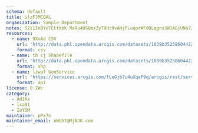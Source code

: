 ```yaml
---
schema: default
title: ilzFJMCQAL 
organization: Sample Department 
notes: SZi1InBYeTEttkbK MaRu4USQmxZyTXHc9vAHjFLuqorWFdQLqgns3W1AGjUNa72zhgM6w40z0ypcB5ClO6DV8pYD7w9shRkrf2b 
resources:
  - name: 9XnAd CSV
    url: 'http://data.phl.opendata.arcgis.com/datasets/1839b35258604422b0b520cbb668df0d_0.csv'
    format: csv
  - name: tb cj Shapefile
    url: 'http://data.phl.opendata.arcgis.com/datasets/1839b35258604422b0b520cbb668df0d_0.zip'
    format: shp
  - name: lzwaf GeoService
    url: 'https://services.arcgis.com/fLeGjb7u4uXqeF9q/arcgis/rest/services/Air_Monitoring_Stations/FeatureServer/0/query'
    format: api
license: 0 ZWc 
category:
  - Ad1Kx 
  - lxa91 
  - IoYSM 
maintainer: pPx7n  
maintainer_email: nWUbT@MjNJK.com
---
```


